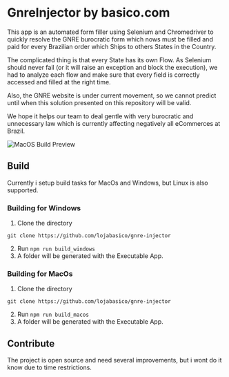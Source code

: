 # GnreInjector by basico.com

This app is an automated form filler using Selenium and Chromedriver to quickly resolve the GNRE burocratic form which nows must be filled and paid for every Brazilian order which Ships to others States in the Country.

The complicated thing is that every State has its own Flow. As Selenium should never fail (or it will raise an exception and block the execution), we had to analyze each flow and make sure that every field is correctly accessed and filled at the right time.

Also, the GNRE website is under current movement, so we cannot predict until when this solution presented on this repository will be valid.

We hope it helps our team to deal gentle with very burocratic and unnecessary law which is currently affecting negatively all eCommerces at Brazil.

![MacOS Build Preview](http://s14.postimg.org/g4vd5e83l/Captura_de_Tela_2016_01_08_a_s_04_44_16.png)

## Build

Currently i setup build tasks for MacOs and Windows, but Linux is also supported.

### Building for Windows

1. Clone the directory
```
git clone https://github.com/lojabasico/gnre-injector
```
2. Run ```npm run build_windows```
3. A folder will be generated with the Executable App.

### Building for MacOs

1. Clone the directory
```
git clone https://github.com/lojabasico/gnre-injector
```
2. Run ```npm run build_macos```
3. A folder will be generated with the Executable App.

## Contribute

The project is open source and need several improvements, but i wont do it know due to time restrictions.
